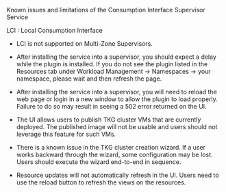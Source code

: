 Known issues and limitations of the Consumption Interface Supervisor Service

LCI : Local Consumption Interface

- LCI is not supported on Multi-Zone Supervisors.

- After installing the service into a supervisor, you should expect a delay while the plugin is installed. If you do not see the plugin listed in the Resources tab under Workload Management -> Namespaces -> your namespace, please wait and then refresh the page.

- After installing the service into a supervisor, you will need to reload the web page or login in a new window to allow the plugin to load properly. Failure to do so may result in seeing a 502 error returned on the UI.

- The UI allows users to publish TKG cluster VMs that are currently deployed. The published image will not be usable and users should not leverage this feature for such VMs.

- There is a known issue in the TKG cluster creation wizard. If a user works backward through the wizard, some configuration may be lost. Users should execute the wizard end-to-end in sequence.

- Resource updates will not automatically refresh in the UI. Users need to use the reload button to refresh the views on the resources.

